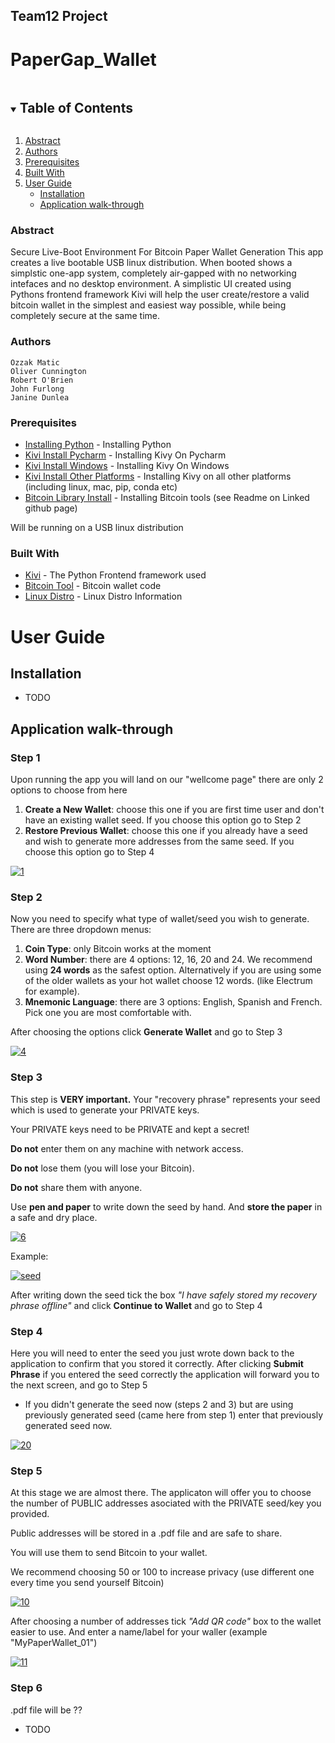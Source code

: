 
## Team12 Project
# PaperGap_Wallet


<details open="open">
  <summary><h2 style="display: inline-block">Table of Contents</h2></summary>
  <ol>
    <li><a href="#abstract">Abstract</a></li>
    <li><a href="#authors">Authors</a></li>
    <li><a href="#prerequisites">Prerequisites</a></li>
    <li><a href="#built-with">Built With</a></li>
    <li><a href="#user-guide">User Guide</a>
      <ul>
        <li><a href="#installation">Installation</a></li>
        <li><a href="#application-walk-through">Application walk-through</a></li>
      </ul>
    </li>
  </ol>
</details>

### Abstract

Secure Live-Boot Environment For Bitcoin Paper Wallet Generation
This app creates a live bootable USB linux distribution. When booted shows a simplstic one-app system, completely air-gapped with no networking intefaces
and no desktop environment. A simplistic UI created using Pythons frontend framework Kivi will help the user create/restore a valid bitcoin wallet in the 
simplest and easiest way possible, while being completely secure at the same time.

### Authors
```
Ozzak Matic
Oliver Cunnington
Robert O'Brien
John Furlong
Janine Dunlea
```

### Prerequisites

* [Installing Python](https://www.python.org/downloads/) - Installing Python
* [Kivi Install Pycharm](https://www.youtube.com/watch?v=RYF73CKGV6c&list=PLhTjy8cBISEpobkPwLm71p5YNBzPH9m9V) - Installing Kivy On Pycharm
* [Kivi Install Windows](https://kivy.org/doc/stable/installation/installation-windows.html) - Installing Kivy On Windows
* [Kivi Install Other Platforms](https://kivy.org/doc/stable/gettingstarted/installation.html) - Installing Kivy on all other platforms (including linux, mac, pip, conda etc)
* [Bitcoin Library Install](https://github.com/primal100/pybitcointools) - Installing Bitcoin tools (see Readme on Linked github page)



Will be running on a USB linux distribution


### Built With

* [Kivi](https://kivy.org/#home) - The  Python Frontend framework used
* [Bitcoin Tool](https://github.com/primal100/pybitcointools) - Bitcoin wallet code
* [Linux Distro](http://linuxfromscratch.org/lfs/view/stable/index.html) - Linux Distro Information






# User Guide

## Installation
-	TODO


## Application walk-through

### Step 1
Upon running the app you will land on our "wellcome page" there are only 2 options to choose from here
1. **Create a New Wallet**: choose this one if you are first time user and don't have an existing wallet seed. If you choose this option go to Step 2
2. **Restore Previous Wallet**: choose this one if you already have a seed and wish to generate more addresses from the same seed. If you choose this option go to Step 4

<a href="https://ibb.co/XbZ2HLS"><img src="https://i.ibb.co/6mRnQwg/1.png" alt="1" border="0"></a>

### Step 2
Now you need to specify what type of wallet/seed you wish to generate.
There are three dropdown menus: 
1. **Coin Type**: only Bitcoin works at the moment
2. **Word Number**: there are 4 options: 12, 16, 20 and 24. We recommend using **24 words** as the safest option. Alternatively if you are using some of the older wallets as your hot wallet choose 12 words. (like Electrum for example).
3. **Mnemonic Language**: there are 3 options: English, Spanish and French. Pick one you are most comfortable with.

After choosing the options click **Generate Wallet** and go to Step 3

<a href="https://ibb.co/r3Rtwgq"><img src="https://i.ibb.co/gdL7RGQ/4.png" alt="4" border="0"></a>


### Step 3

This step is **VERY important.** Your "recovery phrase" represents your seed which is used to generate your PRIVATE keys.

Your PRIVATE keys need to be PRIVATE and kept a secret!

**Do not** enter them on any machine with network access.

**Do not** lose them (you will lose your Bitcoin).

**Do not** share them with anyone.

Use **pen and paper** to write down the seed by hand. And **store the paper** in a safe and dry place.


<a href="https://ibb.co/dGHzqB0"><img src="https://i.ibb.co/BqYSxLV/6.png" alt="6" border="0"></a>

Example:

<a href="https://ibb.co/Hqrkdw8"><img src="https://i.ibb.co/yq8bSvj/seed.jpg" alt="seed" border="0"></a>

After writing down the seed tick the box *"I have safely stored my recovery phrase offline"* and click **Continue to Wallet** and go to Step 4

### Step 4

Here you will need to enter the seed you just wrote down back to the application to confirm that you stored it correctly.
After clicking **Submit Phrase** if you entered the seed correctly the application will forward you to the next screen, and go to Step 5

- If you didn't generate the seed now (steps 2 and 3) but are using previously generated seed (came here from step 1) enter that previously generated seed now.


<a href="https://ibb.co/mtGzymZ"><img src="https://i.ibb.co/XpbJ590/20.png" alt="20" border="0"></a>


### Step 5

At this stage we are almost there. The applicaton will offer you to choose the number of PUBLIC addresses asociated with the PRIVATE seed/key you provided.

Public addresses will be stored in a .pdf file and are safe to share.

You will use them to send Bitcoin to your wallet.

We recommend choosing 50 or 100 to increase privacy (use different one every time you send yourself Bitcoin)

<a href="https://ibb.co/nkn56Pc"><img src="https://i.ibb.co/RHBVYj0/10.png" alt="10" border="0"></a>

After choosing a number of addresses tick *"Add QR code"* box to the wallet easier to use. And enter a name/label for your waller (example "MyPaperWallet_01")


<a href="https://ibb.co/QXK5x9c"><img src="https://i.ibb.co/0QGwzqX/11.png" alt="11" border="0"></a>

### Step 6

.pdf file will be ??
- TODO




